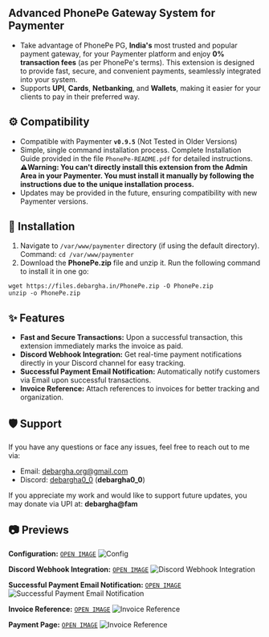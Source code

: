 ## Advanced PhonePe Gateway System for Paymenter
- Take advantage of PhonePe PG, **India's** most trusted and popular payment gateway, for your Paymenter platform and enjoy **0% transaction fees** (as per PhonePe's terms). This extension is designed to provide fast, secure, and convenient payments, seamlessly integrated into your system.
- Supports **UPI**, **Cards**, **Netbanking**, and **Wallets**, making it easier for your clients to pay in their preferred way.

## ⚙️ Compatibility
- Compatible with Paymenter **`v0.9.5`** (Not Tested in Older Versions)
- Simple, single command installation process. Complete Installation Guide provided in the file `PhonePe-README.pdf` for detailed instructions. **⚠️Warning: You can't directly install this extension from the Admin Area in your Paymenter. You must install it manually by following the instructions due to the unique installation process.**
- Updates may be provided in the future, ensuring compatibility with new Paymenter versions.

## 🧿 Installation
1. Navigate to `/var/www/paymenter` directory (if using the default directory). Command: `cd /var/www/paymenter`
2. Download the **PhonePe.zip** file and unzip it. Run the following command to install it in one go: 

```
wget https://files.debargha.in/PhonePe.zip -O PhonePe.zip
unzip -o PhonePe.zip
```


## ✨ Features
- **Fast and Secure Transactions:** Upon a successful transaction, this extension immediately marks the invoice as paid.
- **Discord Webhook Integration:** Get real-time payment notifications directly in your Discord channel for easy tracking.
- **Successful Payment Email Notification:** Automatically notify customers via Email upon successful transactions.
- **Invoice Reference:** Attach references to invoices for better tracking and organization.

## 🛡️ Support
If you have any questions or face any issues, feel free to reach out to me via:
- Email: [debargha.org@gmail.com](mailto:debargha.org@gmail.com)
- Discord: [debargha0_0](https://discord.com/users/568339466108928000) (**debargha0_0**)


If you appreciate my work and would like to support future updates, you may donate via UPI at: **debargha@fam**

## 📷 Previews
**Configuration:** [`OPEN IMAGE`](https://files.debargha.in/paymenter-extension-phonepe/config.png)
![Config](https://files.debargha.in/paymenter-extension-phonepe/config.png)


**Discord Webhook Integration:** [`OPEN IMAGE`](https://files.debargha.in/paymenter-extension-phonepe/webhook.png)
![Discord Webhook Integration](https://files.debargha.in/paymenter-extension-phonepe/webhook.png)


**Successful Payment Email Notification:** [`OPEN IMAGE`](https://files.debargha.in/paymenter-extension-phonepe/email.png)
![Successful Payment Email Notification](https://files.debargha.in/paymenter-extension-phonepe/email.png)


**Invoice Reference:** [`OPEN IMAGE`](https://files.debargha.in/paymenter-extension-phonepe/reference.png)
![Invoice Reference](https://files.debargha.in/paymenter-extension-phonepe/reference.png)


**Payment Page:** [`OPEN IMAGE`](https://files.debargha.in/paymenter-extension-phonepe/payment.png)
![Invoice Reference](https://files.debargha.in/paymenter-extension-phonepe/payment.png)
